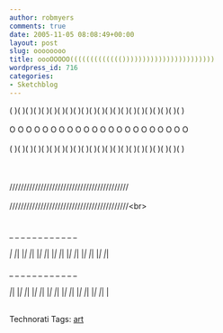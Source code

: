 ```yaml
---
author: robmyers
comments: true
date: 2005-11-05 08:08:49+00:00
layout: post
slug: oooooooo
title: oooOOOOO((((((((((((()))))))))))))))))))))))
wordpress_id: 716
categories:
- Sketchblog
---
```


( )( )( )( )( )( )( )( )( )( )( )( )( )( )( )( )( )( )( )( )( )( )<br></br>O  O  O  O  O  O  O  O  O  O  O  O  O  O  O  O  O  O  O  O  O  O<br></br>( )( )( )( )( )( )( )( )( )( )( )( )( )( )( )( )( )( )( )( )( )( )<br></br><br></br>\/\/\/\/\/\/\/\/\/\/\/\/\/\/\/\/\/\/\/\/\/\/\/\/\/\/\/\/\/\/\/\/\/\/\/\/\/\/\/\/\/\/<br></br>/\/\/\/\/\/\/\/\/\/\/\/\/\/\/\/\/\/\/\/\/\/\/\/\/\/\/\/\/\/\/\/\/\/\/\/\/\/\/\/\/\/\<br></br><br></br>_   _   _   _   _   _   _   _   _   _   _   _   _<br></br>| |_| |_| |_| |_| |_| |_| |_| |_| |_| |_| |_| |_| |_|<br></br>_   _   _   _   _   _   _   _   _   _   _   _   _<br></br>|_| |_| |_| |_| |_| |_| |_| |_| |_| |_| |_| |_| |_| |<br></br>

  


Technorati Tags: [art](http://www.technorati.com/tag/art)

  


